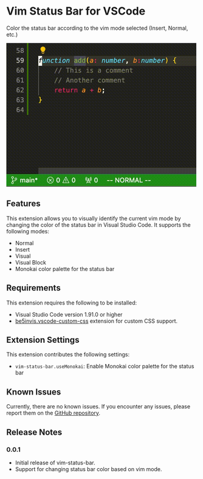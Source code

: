 # Vim Status Bar for VSCode

Color the status bar according to the vim mode selected (Insert, Normal, etc.)

![coloring](assets/vim-status-bar.gif)

## Features

This extension allows you to visually identify the current vim mode by changing the color of the status bar in Visual Studio Code. It supports the following modes:
- Normal
- Insert
- Visual
- Visual Block
- Monokai color palette for the status bar

## Requirements

This extension requires the following to be installed:
- Visual Studio Code version 1.91.0 or higher
- [be5invis.vscode-custom-css](https://marketplace.visualstudio.com/items?itemName=be5invis.vscode-custom-css) extension for custom CSS support.

## Extension Settings

This extension contributes the following settings:
- `vim-status-bar.useMonokai`: Enable Monokai color palette for the status bar

## Known Issues

Currently, there are no known issues. If you encounter any issues, please report them on the [GitHub repository](https://github.com/johnnybakucz/vim-status-bar/issues).

## Release Notes

### 0.0.1

- Initial release of vim-status-bar.
- Support for changing status bar color based on vim mode.
